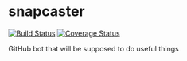 # snapcaster
[![Build Status](https://travis-ci.org/Raul6469/snapcaster.svg?branch=master)](https://travis-ci.org/Raul6469/snapcaster)
[![Coverage Status](https://coveralls.io/repos/github/Raul6469/snapcaster/badge.svg?branch=master)](https://coveralls.io/github/Raul6469/snapcaster?branch=master)

GitHub bot that will be supposed to do useful things

